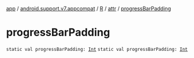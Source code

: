 [app](../../../index.md) / [android.support.v7.appcompat](../../index.md) / [R](../index.md) / [attr](index.md) / [progressBarPadding](./progress-bar-padding.md)

# progressBarPadding

`static val progressBarPadding: `[`Int`](https://kotlinlang.org/api/latest/jvm/stdlib/kotlin/-int/index.html)
`static val progressBarPadding: `[`Int`](https://kotlinlang.org/api/latest/jvm/stdlib/kotlin/-int/index.html)
